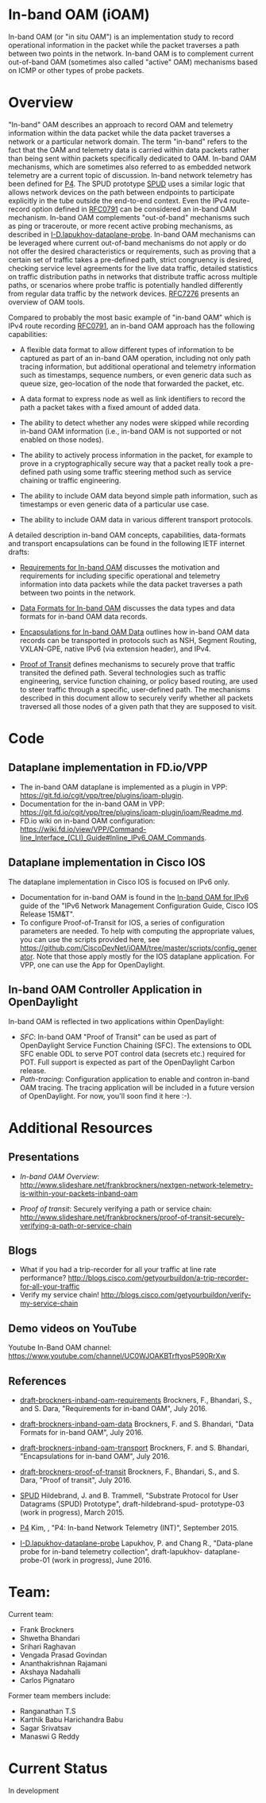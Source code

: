 # In-band OAM (iOAM)

In-band OAM (or "in situ OAM") is an implementation study to record operational
information in the packet while the packet traverses a path between two points
in the network. In-band OAM is to complement current out-of-band OAM (sometimes
also called "active" OAM) mechanisms based on ICMP or other types of probe
packets.
   
# Overview

"In-band" OAM describes an approach to record OAM and telemetry information
within the data packet while the data packet traverses a network or a
particular network domain.  The term "in-band" refers to the fact that the OAM
and telemetry data is carried within data packets rather than being sent
within packets specifically dedicated to OAM.  In-band OAM mechanisms, which
are sometimes also referred to as embedded network telemetry are a current
topic of discussion.  In-band network telemetry has been defined for [P4].  The
SPUD prototype [SPUD] uses a similar logic that allows
network devices on the path between endpoints to participate explicitly in the
tube outside the end-to-end context.  Even the IPv4 route-record option defined
in [RFC0791] can be considered an in-band OAM mechanism.  In-band OAM
complements "out-of-band" mechanisms such as ping or traceroute, or more recent
active probing mechanisms, as described in [I-D.lapukhov-dataplane-probe].
In-band OAM mechanisms can be leveraged where current out-of-band mechanisms do
not apply or do not offer the desired characteristics or requirements, such as
proving that a certain set of traffic takes a pre-defined path,
strict congruency is desired, checking service level agreements for
the live data traffic, detailed statistics on traffic distribution
paths in networks that distribute traffic across multiple paths, or
scenarios where probe traffic is potentially handled differently from
regular data traffic by the network devices.  [RFC7276] presents an
overview of OAM tools.

Compared to probably the most basic example of "in-band OAM" which is
IPv4 route recording [RFC0791], an in-band OAM approach has the
following capabilities:

- A flexible data format to allow different types of information to
  be captured as part of an in-band OAM operation, including not
  only path tracing information, but additional operational and
  telemetry information such as timestamps, sequence numbers, or
  even generic data such as queue size, geo-location of the node
  that forwarded the packet, etc.

- A data format to express node as well as link identifiers to
  record the path a packet takes with a fixed amount of added data.

- The ability to detect whether any nodes were skipped while
  recording in-band OAM information (i.e., in-band OAM is not
  supported or not enabled on those nodes).
   
- The ability to actively process information in the packet, for
  example to prove in a cryptographically secure way that a packet
  really took a pre-defined path using some traffic steering method
  such as service chaining or traffic engineering.

- The ability to include OAM data beyond simple path information,
  such as timestamps or even generic data of a particular use case.

- The ability to include OAM data in various different transport
  protocols.

A detailed description in-band OAM concepts, capabilities,
data-formats and transport encapsulations can be found in the
following IETF internet drafts:

- [Requirements for In-band
  OAM](https://tools.ietf.org/html/draft-brockners-inband-oam-requirements-01)
  discusses the motivation and requirements for including
  specific operational and telemetry information into data packets
  while the data packet traverses a path between two points in the
  network.

- [Data Formats for In-band
  OAM](https://tools.ietf.org/html/draft-brockners-inband-oam-data-01)
  discusses the data types and data formats for in-band OAM data
  records.

- [Encapsulations for In-band OAM
  Data](https://tools.ietf.org/html/draft-brockners-inband-oam-transport-01) 
  outlines how in-band OAM data records can be transported in protocols such as
  NSH, Segment Routing, VXLAN-GPE, native IPv6 (via extension header), and IPv4.

- [Proof of
  Transit](https://tools.ietf.org/html/draft-brockners-proof-of-transit-01)
  defines mechanisms to securely prove that traffic transited the defined path.
  Several technologies such as traffic engineering, service function
  chaining, or policy based routing, are used to steer traffic through
  a specific, user-defined path.  The mechanisms described in this 
  document allow to securely verify whether all packets traversed all
  those nodes of a given path that they are supposed to visit.

# Code

## Dataplane implementation in FD.io/VPP

- The in-band OAM dataplane is implemented as a plugin in VPP:
  https://git.fd.io/cgit/vpp/tree/plugins/ioam-plugin.
- Documentation for the in-band OAM in VPP:
  https://git.fd.io/cgit/vpp/tree/plugins/ioam-plugin/ioam/Readme.md.
- FD.io wiki on in-band OAM configuration: https://wiki.fd.io/view/VPP/Command-line_Interface_(CLI)_Guide#Inline_IPv6_OAM_Commands.


## Dataplane implementation in Cisco IOS

The dataplane implementation in Cisco IOS is focused on IPv6 only.

- Documentation for in-band OAM is found in the [In-band OAM for
   IPv6](http://www.cisco.com/c/en/us/td/docs/ios-xml/ios/ipv6_nman/configuration/15-mt/ip6n-15-mt-book/ioam-ipv6.html) guide of the
"IPv6 Network Management Configuration Guide, Cisco IOS Release
15M&T".
- To configure Proof-of-Transit for IOS, a series of 
  configuration parameters are needed. To help with
  computing the appropriate values, you can use the
  scripts provided here, see
https://github.com/CiscoDevNet/iOAM/tree/master/scripts/config_generator.
  Note that those apply mostly for the IOS dataplane application.
  For VPP, one can use the App for OpenDaylight.

## In-band OAM Controller Application in OpenDaylight

In-band OAM is reflected in two applications within OpenDaylight:

- *SFC*: In-band OAM "Proof of Transit" can be used as part of 
  OpenDaylight Service Function Chaining (SFC). The extensions to 
  ODL SFC enable ODL to serve POT control data (secrets etc.) required
  for POT. Full support is expected as part of the OpenDaylight Carbon release.
- *Path-tracing*: Configuration application to enable and contron in-band OAM tracing.
  The tracing application will be included in a future version of
  OpenDaylight. For now, you'll soon find it here :-). 

# Additional Resources

## Presentations

- *In-band OAM Overview*: http://www.slideshare.net/frankbrockners/nextgen-network-telemetry-is-within-your-packets-inband-oam

- *Proof of transit*: Securely verifying a path or service chain: http://www.slideshare.net/frankbrockners/proof-of-transit-securely-verifying-a-path-or-service-chain

## Blogs

- What if you had a trip-recorder for all your traffic at line rate performance? http://blogs.cisco.com/getyourbuildon/a-trip-recorder-for-all-your-traffic
- Verify my service chain! http://blogs.cisco.com/getyourbuildon/verify-my-service-chain 

## Demo videos on YouTube

Youtube In-Band OAM channel: https://www.youtube.com/channel/UC0WJOAKBTrftyosP590RrXw 

## References



 - [draft-brockners-inband-oam-requirements]
              Brockners, F., Bhandari, S., and S. Dara, "Requirements
              for in-band OAM", July 2016.

 - [draft-brockners-inband-oam-data]
              Brockners, F. and S. Bhandari, "Data Formats for in-band
              OAM", July 2016.

 - [draft-brockners-inband-oam-transport]
              Brockners, F. and S. Bhandari, "Encapsulations for in-band
              OAM", July 2016.

 - [draft-brockners-proof-of-transit]
              Brockners, F., Bhandari, S., and S. Dara, "Proof of
              transit", July 2016.

 - [SPUD]
              Hildebrand, J. and B. Trammell, "Substrate Protocol for
              User Datagrams (SPUD) Prototype", draft-hildebrand-spud-
              prototype-03 (work in progress), March 2015.

 - [P4]       Kim, , "P4: In-band Network Telemetry (INT)", September
              2015.

 - [I-D.lapukhov-dataplane-probe]
              Lapukhov, P. and Chang R., "Data-plane
              probe for in-band telemetry collection", draft-lapukhov-
              dataplane-probe-01 (work in progress), June 2016.

# Team:

Current team:
- Frank Brockners
- Shwetha Bhandari
- Srihari Raghavan
- Vengada Prasad Govindan 
- Ananthakrishnan Rajamani
- Akshaya Nadahalli
- Carlos Pignataro

Former team members include:
- Ranganathan T.S
- Karthik Babu Harichandra Babu 
- Sagar Srivatsav
- Manaswi G Reddy

# Current Status
In development

[draft-brockners-inband-oam-requirements]: https://tools.ietf.org/html/draft-brockners-inband-oam-requirements-01
[draft-brockners-proof-of-transit]: https://tools.ietf.org/html/draft-brockners-proof-of-transit-01
[draft-brockners-inband-oam-data]: https://tools.ietf.org/html/draft-brockners-inband-oam-data-01
[draft-brockners-inband-oam-transport]: https://tools.ietf.org/html/draft-brockners-inband-oam-transport-01
[p4]: http://p4.org/p4/inband-network-telemetry/
[SPUD]: https://tools.ietf.org/html/draft-hildebrand-spud-prototype-03
[fd.io]: http://fd.io
[RFC0791]: https://tools.ietf.org/html/rfc0791.html
[segment-routing]: https://tools.ietf.org/html/draft-ietf-spring-segment-routing-07
[segment-routing-header]: https://tools.ietf.org/html/draft-ietf-6man-segment-routing-header-01
[lisp-sr]: https://tools.ietf.org/html/draft-brockners-lisp-sr-01
[VPP ioam configuration]: https://wiki.fd.io/view/VPP/Command-line_Interface_(CLI)_Guide#Inline_IPv6_OAM_Commands
[I-D.lapukhov-dataplane-probe]: https://tools.ietf.org/html/draft-lapukhov-dataplane-probe-01
[RFC7276]: https://tools.ietf.org/html/rfc7276
